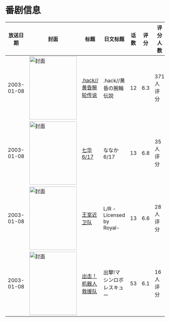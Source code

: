 # 番剧信息

|放送日期|封面|标题|日文标题|话数|评分|评分人数|
|---|---|---|---|---|---|---|
|2003-01-08|<img src="https://lain.bgm.tv/pic/cover/c/d0/fb/2001_bS2Kl.jpg" alt="封面" style="width:150px;height:200px;object-fit:cover;">|[.hack//黄昏腕轮传说](https://bangumi.tv/subject/2001)|.hack//黄昏の腕輪伝説|12|6.3|371人评分|
|2003-01-08|<img src="https://lain.bgm.tv/pic/cover/c/77/20/19521_TSaHj.jpg" alt="封面" style="width:150px;height:200px;object-fit:cover;">|[七华6/17](https://bangumi.tv/subject/19521)|ななか6/17|13|6.8|35人评分|
|2003-01-08|<img src="https://lain.bgm.tv/pic/cover/c/0a/03/21104_NYG2z.jpg" alt="封面" style="width:150px;height:200px;object-fit:cover;">|[王室近卫队](https://bangumi.tv/subject/21104)|L/R -Licensed by Royal-|13|6.6|28人评分|
|2003-01-08|<img src="https://lain.bgm.tv/pic/cover/c/80/7a/37244_KgkG4.jpg" alt="封面" style="width:150px;height:200px;object-fit:cover;">|[出击！机器人救援队](https://bangumi.tv/subject/37244)|出撃!マシンロボレスキュー|53|6.1|16人评分|
